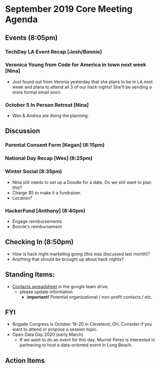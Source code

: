 # September 2019 Core Meeting Agenda

## Events (8:05pm)

### TechDay LA Event Recap [Josh/Bonnie] 

### Veronica Young from Code for America in town next week [Nina] 

 - Just found out from Veronia yesterday that she plans to be in LA next week and plans to attend all 3 of our hack nights!  She'll be sending a more formal email soon.

### October 5 In Person Retreat [Nina]

- Wes & Andrea are doing the planning.

## Discussion

### Parental Consent Form [Kegan] (8:15pm)

### National Day Recap [Wes] (8:25pm)

### Winter Social (8:35pm)

- Nina still needs to set up a Doodle for a date. Do we still want to plan this?
- Charge $5 to make it a fundraiser.
- Location?

### HackerFund [Anthony] (8:40pm)

- Engage reimbursements
- Bonnie's reimbursement

## Checking In (8:50pm)

* How is hack night marketing going (this was discussed last month)?
* Anything that should be brought up about hack nights?

## Standing Items:

* [Contacts spreadsheet](https://docs.google.com/spreadsheets/d/1hb25B49UVwi87mXBA420q1vDS5pJJvR8AGfI9G9PNc0/) 
in the google team drive.
  * please update information
    * **important!** Potential organizational / non-profit contacts / etc.

## FYI

* Brigade Congress is October 18-20 in Cleveland, OH. Consider if you want to attend or propose a session topic.
* Open Data Day 2020 (early March)
  * If we want to do an event for this day, Murriel Perez is interested in partnering to host a data-oriented event in Long Beach.

## Action Items

